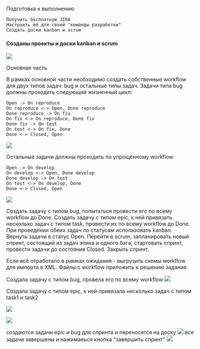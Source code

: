 Подготовка к выполнению

    Получить бесплатную JIRA
    Настроить её для своей "команды разработки"
    Создать доски kanban и scrum

#### Созданы проекты и доски kanban и scrum
![](fd4b28c9.png)

Основная часть

В рамках основной части необходимо создать собственные workflow для двух типов задач: bug и остальные типы задач. Задачи типа bug должны проходить следующий жизненный цикл:

    Open -> On reproduce
    On reproduce <-> Open, Done reproduce
    Done reproduce -> On fix
    On fix <-> On reproduce, Done fix
    Done fix -> On test
    On test <-> On fix, Done
    Done <-> Closed, Open

![](img.png)

Остальные задачи должны проходить по упрощённому workflow:

    Open -> On develop
    On develop <-> Open, Done develop
    Done develop -> On test
    On test <-> On develop, Done
    Done <-> Closed, Open
![](img_1.png)


Создать задачу с типом bug, попытаться провести его по всему workflow до Done. Создать задачу с типом epic, к ней привязать несколько задач с типом task, провести их по всему workflow до Done. При проведении обеих задач по статусам использовать kanban. Вернуть задачи в статус Open. Перейти в scrum, запланировать новый спринт, состоящий из задач эпика и одного бага, стартовать спринт, провести задачи до состояния Closed. Закрыть спринт.

Если всё отработало в рамках ожидания - выгрузить схемы workflow для импорта в XML. Файлы с workflow приложить к решению задания.

Создала задачу с типом bug, провела его по всему workflow
![](img_2.png)

Создала задачу с типом epic, к ней привязала несколько задач с типом task1 и task2

![](img_3.png)

![](img_4.png)

создаются задачи epic и bug для спринта и переносятся на доску
![](img_5.png)
все задачи завершены и нажимаеься кнопка "завершить спринт"
![](img_6.png)


